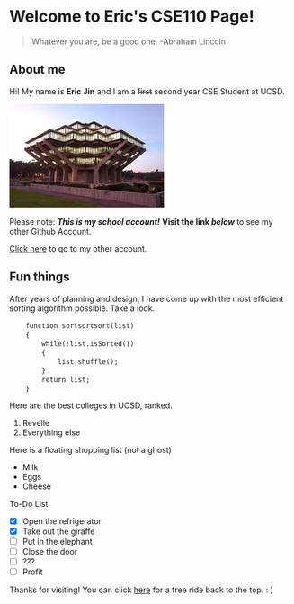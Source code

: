 # Welcome to Eric's CSE110 Page!

> Whatever you are, be a good one.
> -Abraham Lincoln

## About me

Hi! My name is **Eric Jin** and I am a ~~first~~ second year CSE Student at UCSD.

![Picture of Library](lib.jpg)

Please note: ***This is my school account!*** **Visit the link _below_** to see my other Github Account.

[Click here](https://www.youtube.com/watch?v=dQw4w9WgXcQ) to go to my other account.

## Fun things

After years of planning and design, I have come up with the most efficient sorting algorithm possible. Take a look.

```
	function sortsortsort(list)
	{
		while(!list.isSorted())
		{
			list.shuffle();
		}
		return list;
	}
```

Here are the best colleges in UCSD, ranked.
1. Revelle
2. Everything else

Here is a floating shopping list (not a ghost)
- Milk
- Eggs
- Cheese

To-Do List
- [x] Open the refrigerator
- [x] Take out the giraffe
- [ ] Put in the elephant
- [ ] Close the door
- [ ] ???
- [ ] Profit

Thanks for visiting! You can click [here](#welcome-to-erics-cse110-page) for a free ride back to the top. : )
